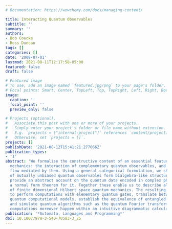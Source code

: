 ```yaml
---
# Documentation: https://wowchemy.com/docs/managing-content/

title: Interacting Quantum Observables
subtitle: ''
summary: ''
authors:
- Bob Coecke
- Ross Duncan
tags: []
categories: []
date: '2008-07-01'
lastmod: 2021-08-11T12:17:58-05:00
featured: false
draft: false

# Featured image
# To use, add an image named `featured.jpg/png` to your page's folder.
# Focal points: Smart, Center, TopLeft, Top, TopRight, Left, Right, BottomLeft, Bottom, BottomRight.
image:
  caption: ''
  focal_point: ''
  preview_only: false

# Projects (optional).
#   Associate this post with one or more of your projects.
#   Simply enter your project's folder or file name without extension.
#   E.g. `projects = ["internal-project"]` references `content/project/deep-learning/index.md`.
#   Otherwise, set `projects = []`.
projects: []
publishDate: '2021-08-12T15:41:21.277066Z'
publication_types:
- '1'
abstract: 'We formalise the constructive content of an essential feature of quantum
  mechanics: the interaction of complementary quantum observables, and information
  flow mediated by them. Using a general categorical formulation, we show that pairs
  of mutually unbiased quantum observables form bialgebra-like structures. We also
  provide an abstract account on the quantum data encoded in complex phases, and prove
  a normal form theorem for it. Together these enable us to describe all observables
  of finite dimensional Hilbert space quantum mechanics. The resulting equations suffice
  to perform computations with elementary quantum gates, translate between distinct
  quantum computational models, establish the equivalence of entangled quantum states,
  and simulate quantum algorithms such as the quantum Fourier transform. All these
  computations moreover happen within an intuitive diagrammatic calculus.'
publication: '*Automata, Languages and Programming*'
doi: 10.1007/978-3-540-70583-3_25
---
```

